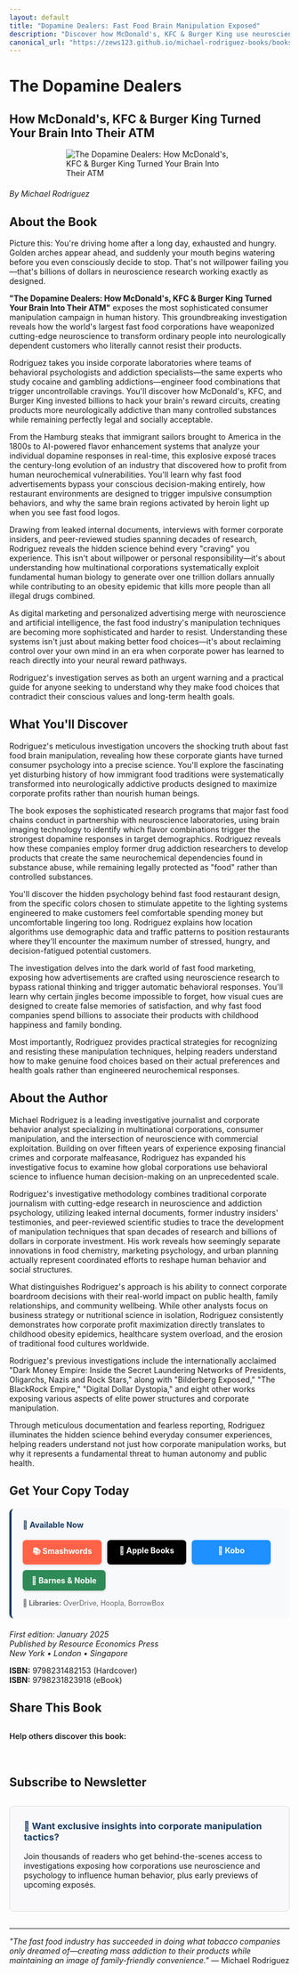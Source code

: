 ```yaml
---
layout: default
title: "Dopamine Dealers: Fast Food Brain Manipulation Exposed"
description: "Discover how McDonald's, KFC & Burger King use neuroscience to turn your brain into their ATM. Rodriguez exposes the addiction tactics of fast food giants."
canonical_url: "https://zews123.github.io/michael-rodriguez-books/books/Dopamine_Dealers"
---
```


# The Dopamine Dealers
## How McDonald's, KFC & Burger King Turned Your Brain Into Their ATM

<img src="{{ site.baseurl }}/assets/images/Dopamine_Dealers.webp" alt="The Dopamine Dealers: How McDonald's, KFC & Burger King Turned Your Brain Into Their ATM" style="max-width: 300px; margin: 0 auto 20px; display: block;">

*By Michael Rodriguez*

## About the Book

Picture this: You're driving home after a long day, exhausted and hungry. Golden arches appear ahead, and suddenly your mouth begins watering before you even consciously decide to stop. That's not willpower failing you—that's billions of dollars in neuroscience research working exactly as designed.

**"The Dopamine Dealers: How McDonald's, KFC & Burger King Turned Your Brain Into Their ATM"** exposes the most sophisticated consumer manipulation campaign in human history. This groundbreaking investigation reveals how the world's largest fast food corporations have weaponized cutting-edge neuroscience to transform ordinary people into neurologically dependent customers who literally cannot resist their products.

Rodriguez takes you inside corporate laboratories where teams of behavioral psychologists and addiction specialists—the same experts who study cocaine and gambling addictions—engineer food combinations that trigger uncontrollable cravings. You'll discover how McDonald's, KFC, and Burger King invested billions to hack your brain's reward circuits, creating products more neurologically addictive than many controlled substances while remaining perfectly legal and socially acceptable.

From the Hamburg steaks that immigrant sailors brought to America in the 1800s to AI-powered flavor enhancement systems that analyze your individual dopamine responses in real-time, this explosive exposé traces the century-long evolution of an industry that discovered how to profit from human neurochemical vulnerabilities. You'll learn why fast food advertisements bypass your conscious decision-making entirely, how restaurant environments are designed to trigger impulsive consumption behaviors, and why the same brain regions activated by heroin light up when you see fast food logos.

Drawing from leaked internal documents, interviews with former corporate insiders, and peer-reviewed studies spanning decades of research, Rodriguez reveals the hidden science behind every "craving" you experience. This isn't about willpower or personal responsibility—it's about understanding how multinational corporations systematically exploit fundamental human biology to generate over one trillion dollars annually while contributing to an obesity epidemic that kills more people than all illegal drugs combined.

As digital marketing and personalized advertising merge with neuroscience and artificial intelligence, the fast food industry's manipulation techniques are becoming more sophisticated and harder to resist. Understanding these systems isn't just about making better food choices—it's about reclaiming control over your own mind in an era when corporate power has learned to reach directly into your neural reward pathways.

Rodriguez's investigation serves as both an urgent warning and a practical guide for anyone seeking to understand why they make food choices that contradict their conscious values and long-term health goals.

## What You'll Discover

Rodriguez's meticulous investigation uncovers the shocking truth about fast food brain manipulation, revealing how these corporate giants have turned consumer psychology into a precise science. You'll explore the fascinating yet disturbing history of how immigrant food traditions were systematically transformed into neurologically addictive products designed to maximize corporate profits rather than nourish human beings.

The book exposes the sophisticated research programs that major fast food chains conduct in partnership with neuroscience laboratories, using brain imaging technology to identify which flavor combinations trigger the strongest dopamine responses in target demographics. Rodriguez reveals how these companies employ former drug addiction researchers to develop products that create the same neurochemical dependencies found in substance abuse, while remaining legally protected as "food" rather than controlled substances.

You'll discover the hidden psychology behind fast food restaurant design, from the specific colors chosen to stimulate appetite to the lighting systems engineered to make customers feel comfortable spending money but uncomfortable lingering too long. Rodriguez explains how location algorithms use demographic data and traffic patterns to position restaurants where they'll encounter the maximum number of stressed, hungry, and decision-fatigued potential customers.

The investigation delves into the dark world of fast food marketing, exposing how advertisements are crafted using neuroscience research to bypass rational thinking and trigger automatic behavioral responses. You'll learn why certain jingles become impossible to forget, how visual cues are designed to create false memories of satisfaction, and why fast food companies spend billions to associate their products with childhood happiness and family bonding.

Most importantly, Rodriguez provides practical strategies for recognizing and resisting these manipulation techniques, helping readers understand how to make genuine food choices based on their actual preferences and health goals rather than engineered neurochemical responses.

## About the Author

Michael Rodriguez is a leading investigative journalist and corporate behavior analyst specializing in multinational corporations, consumer manipulation, and the intersection of neuroscience with commercial exploitation. Building on over fifteen years of experience exposing financial crimes and corporate malfeasance, Rodriguez has expanded his investigative focus to examine how global corporations use behavioral science to influence human decision-making on an unprecedented scale.

Rodriguez's investigative methodology combines traditional corporate journalism with cutting-edge research in neuroscience and addiction psychology, utilizing leaked internal documents, former industry insiders' testimonies, and peer-reviewed scientific studies to trace the development of manipulation techniques that span decades of research and billions of dollars in corporate investment. His work reveals how seemingly separate innovations in food chemistry, marketing psychology, and urban planning actually represent coordinated efforts to reshape human behavior and social structures.

What distinguishes Rodriguez's approach is his ability to connect corporate boardroom decisions with their real-world impact on public health, family relationships, and community wellbeing. While other analysts focus on business strategy or nutritional science in isolation, Rodriguez consistently demonstrates how corporate profit maximization directly translates to childhood obesity epidemics, healthcare system overload, and the erosion of traditional food cultures worldwide.

Rodriguez's previous investigations include the internationally acclaimed "Dark Money Empire: Inside the Secret Laundering Networks of Presidents, Oligarchs, Nazis and Rock Stars," along with "Bilderberg Exposed," "The BlackRock Empire," "Digital Dollar Dystopia," and eight other works exposing various aspects of elite power structures and corporate manipulation.

Through meticulous documentation and fearless reporting, Rodriguez illuminates the hidden science behind everyday consumer experiences, helping readers understand not just how corporate manipulation works, but why it represents a fundamental threat to human autonomy and public health.

## Get Your Copy Today

<div style="background-color: #f8f9fa; padding: 20px; border-radius: 8px; margin: 20px 0; border-left: 4px solid #1a3c65;">
  <h4 style="margin-top: 0; color: #1a3c65;">🧠 Available Now</h4>
  
  <div class="book-buttons" style="display: flex; flex-wrap: wrap; gap: 10px; margin-bottom: 15px;">
    <a href="https://www.smashwords.com/books/view/1820615" target="_blank" rel="noopener noreferrer" class="book-btn book-btn-smash">📚 Smashwords</a>
    <a href="https://books.apple.com/us/book/the-dopamine-dealers-how-mcdonalds-kfc-burger-king/id6749262424" target="_blank" rel="noopener noreferrer" class="book-btn book-btn-apple">🍎 Apple Books</a>
    <a href="https://www.kobo.com/ww/en/ebook/the-dopamine-dealers-how-mcdonald-s-kfc-burger-king-turned-your-brain-into-their-atm" target="_blank" rel="noopener noreferrer" class="book-btn book-btn-kobo">📖 Kobo</a>
    <a href="https://www.barnesandnoble.com/w/the-dopamine-dealers-michael-rodriguez/1147919743?ean=2940182003643" target="_blank" rel="noopener noreferrer" class="book-btn book-btn-bn">🏪 Barnes & Noble</a>
  </div>
  
  <p style="margin: 0; font-size: 0.9em; color: #666;">
    <strong>📖 Libraries:</strong> OverDrive, Hoopla, BorrowBox<br>
  </p>
</div>

<style>
.book-btn {
  background-color: #1a3c65;
  color: white;
  padding: 10px 16px;
  border-radius: 6px;
  text-decoration: none;
  font-weight: bold;
  display: inline-block;
  text-align: center;
  min-width: 110px;
  transition: transform 0.2s ease, box-shadow 0.2s ease;
  box-shadow: 0 2px 4px rgba(0,0,0,0.1);
}

.book-btn:hover {
  transform: translateY(-1px);
  box-shadow: 0 4px 8px rgba(0,0,0,0.15);
  text-decoration: none;
  color: white;
}

.book-btn-apple { background-color: #000; }
.book-btn-apple:hover { background-color: #333; }

.book-btn-kobo { background-color: #1e90ff; }
.book-btn-kobo:hover { background-color: #1c7ed6; }

.book-btn-smash { background-color: #ff6347; }
.book-btn-smash:hover { background-color: #e55347; }

.book-btn-bn { background-color: #2e8b57; }
.book-btn-bn:hover { background-color: #228b22; }

@media (max-width: 768px) {
  .book-buttons {
    flex-direction: column;
  }
  .book-btn {
    width: 100%;
    margin-bottom: 5px;
  }
}
</style>

*First edition: January 2025*  
*Published by Resource Economics Press*  
*New York • London • Singapore*

**ISBN:** 9798231482153 (Hardcover)  
**ISBN:** 9798231823918 (eBook)

## Share This Book

<div class="social-share" style="margin: 30px 0;">
  <p style="margin-bottom: 15px; font-weight: 600;">Help others discover this book:</p>
  <a href="https://twitter.com/intent/tweet?text=Check out 'The Dopamine Dealers: How McDonald's, KFC & Burger King Turned Your Brain Into Their ATM' by Michael Rodriguez&url={{ site.url }}{{ site.baseurl }}{{ page.url }}&via=MRodriguezBooks" target="_blank" rel="noopener noreferrer" style="display: inline-block; margin-right: 15px; font-size: 24px; color: #1DA1F2;">
    <i class="fab fa-twitter-square"></i>
  </a>
  <a href="https://www.facebook.com/sharer/sharer.php?u={{ site.url }}{{ site.baseurl }}{{ page.url }}" target="_blank" rel="noopener noreferrer" style="display: inline-block; margin-right: 15px; font-size: 24px; color: #3b5998;">
    <i class="fab fa-facebook-square"></i>
  </a>
  <a href="https://www.linkedin.com/shareArticle?mini=true&url={{ site.url }}{{ site.baseurl }}{{ page.url }}&title=The Dopamine Dealers by Michael Rodriguez" target="_blank" rel="noopener noreferrer" style="display: inline-block; margin-right: 15px; font-size: 24px; color: #0077b5;">
    <i class="fab fa-linkedin"></i>
  </a>
  <a href="https://www.reddit.com/submit?url={{ site.url }}{{ site.baseurl }}{{ page.url }}&title=The Dopamine Dealers: How Fast Food Giants Hack Your Brain" target="_blank" rel="noopener noreferrer" style="display: inline-block; margin-right: 15px; font-size: 24px; color: #FF5700;">
    <i class="fab fa-reddit-square"></i>
  </a>
  <a href="https://pinterest.com/pin/create/button/?url={{ site.url }}{{ site.baseurl }}{{ page.url }}&media={{ site.url }}{{ site.baseurl }}/assets/images/Dopamine_Dealers.webp&description=The Dopamine Dealers: How McDonald's, KFC & Burger King Turned Your Brain Into Their ATM by Michael Rodriguez" target="_blank" rel="noopener noreferrer" style="display: inline-block; margin-right: 15px; font-size: 24px; color: #E60023;">
    <i class="fab fa-pinterest-square"></i>
  </a>
  <a href="https://news.ycombinator.com/submitlink?u={{ site.url }}{{ site.baseurl }}{{ page.url }}&t=The Dopamine Dealers: How Fast Food Giants Hack Your Brain" target="_blank" rel="noopener noreferrer" style="display: inline-block; margin-right: 15px; font-size: 24px; color: #FF6600;">
    <i class="fab fa-hacker-news-square"></i>
  </a>
  <a href="mailto:?subject=Check out this book: The Dopamine Dealers&body=I thought you might be interested in this book by Michael Rodriguez: {{ site.url }}{{ site.baseurl }}{{ page.url }}" style="display: inline-block; font-size: 24px; color: #333333;">
    <i class="fas fa-envelope-square"></i>
  </a>
</div>

## Subscribe to Newsletter

<div style="background-color: #f9f9fb; padding: 25px; border-radius: 8px; margin: 30px 0; border: 1px solid #ddd;">
  <h3 style="margin-top: 0; color: #1a3c65;">🧠 Want exclusive insights into corporate manipulation tactics?</h3>
  <p>Join thousands of readers who get behind-the-scenes access to investigations exposing how corporations use neuroscience and psychology to influence human behavior, plus early previews of upcoming exposés.</p>
  <script async data-uid="b2a1614bc4" src="https://michael-rodriguez.kit.com/b2a1614bc4/index.js"></script>
</div>

---

*"The fast food industry has succeeded in doing what tobacco companies only dreamed of—creating mass addiction to their products while maintaining an image of family-friendly convenience."* — Michael Rodriguez
